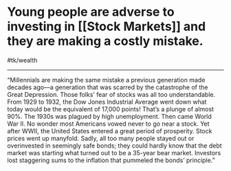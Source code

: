 # Young people are adverse to investing in [[Stock Markets]] and they are making a costly mistake.
#tk/wealth
- - - -
“Millennials are making the same mistake a previous generation made decades ago—a generation that was scarred by the catastrophe of the Great Depression. Those folks’ fear of stocks was all too understandable. From 1929 to 1932, the Dow Jones Industrial Average went down what today would be the equivalent of 17,000 points! That’s a plunge of almost 90%. The 1930s was plagued by high unemployment. Then came World War II. No wonder most Americans vowed never to go near a stock. Yet after WWII, the United States entered a great period of prosperity. Stock prices went up manyfold. Sadly, all too many people stayed out or overinvested in seemingly safe bonds; they could hardly know that the debt market was starting what turned out to be a 35-year bear market. Investors lost staggering sums to the inflation that pummeled the bonds’ principle.”
